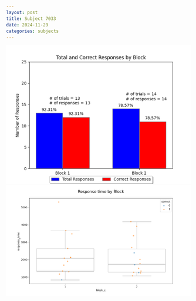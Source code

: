 ```yaml
---
layout: post
title: Subject 7033
date: 2024-11-29
categories: subjects
---
```


![](data/7033/run-16/7033_ATS_responses.png)
![](data/7033/run-16/7033_ATS_rt.png)
